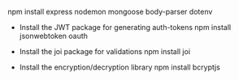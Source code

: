 npm install express nodemon mongoose body-parser dotenv 

* Install the JWT package for generating auth-tokens 
npm install jsonwebtoken oauth

* Install the joi package for validations
npm install joi

* Install the encryption/decryption library
npm install bcryptjs 
